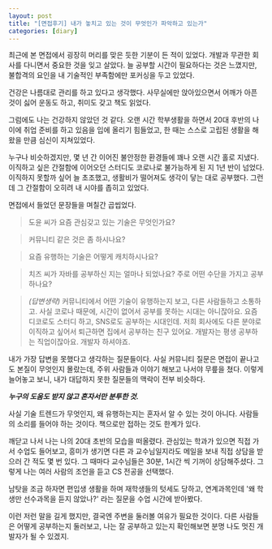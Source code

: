 ```yaml
---
layout: post
title: "[면접후기] 내가 놓치고 있는 것이 무엇인가 파악하고 있는가"
categories: [diary]
---
```


최근에 본 면접에서 굉장히 머리를 맞은 듯한 기분이 든 적이 있었다.
개발과 무관한 회사를 다니면서 중요한 것을 잊고 살았다.
늘 공부할 시간이 필요하다는 것은 느꼈지만, 불합격의 요인을
내 기술적인 부족함에만 포커싱을 두고 있었다.

건강은 나름대로 관리를 하고 있다고 생각했다.
사무실에만 앉아있으면서 어깨가 아픈 것이 싫어 운동도 하고,
취미도 갖고 책도 읽었다.

그럼에도 나는 건강하지 않았던 것 같다. 오랜 시간 학부생활을 하면서
20대 후반의 나이에 취업 준비를 하고 있음을 입에 올리기 힘들었고,
한 때는 스스로 고립된 생활을 해왔을 만큼 심신이 지쳐있었다.

누구나 비슷하겠지만, 몇 년 간 이어진 불안정한 환경들에 꽤나
오랜 시간 홀로 지냈다. 이직하고 싶은 간절함에 이어오던 스터디도
코로나로 불가능하게 된 지 1년 반이 넘었다. 이직하지 못할까 싶어
늘 초조했고, 생활비가 떨어져도 생각이 닿는 대로 공부했다.
그런데 그 간절함이 오히려 내 시야를 좁히고 있었다.

면접에서 들었던 문장들을 며칠간 곱씹었다.

> 도윤 씨가 요즘 관심갖고 있는 기술은 무엇인가요?

> 커뮤니티 같은 것은 좀 하시나요?

> 요즘 유행하는 기술은 어떻게 캐치하시나요?

> 치즈 씨가 자바를 공부하신 지는 얼마나 되었나요? 주로 어떤 수단을 가지고 공부하나요?

> _(답변생략)_ 커뮤니티에서 어떤 기술이 유행하는지 보고, 다른 사람들하고 소통하고.
> 사실 코로나 때문에, 시간이 없어서 공부를 못하는 시대는 아니잖아요.
> 요즘 디코로도 스터디 하고, SNS로도 공부하는 시대인데. 저희 회사에도
> 다른 분야로 이직하고 싶어서 퇴근하면 집에서 공부하는 친구 있어요.
> 개발자는 평생 공부하는 직업이잖아요. 개발자 하셔야죠.<br>

내가 가장 답변을 못했다고 생각하는 질문들이다. 사실 커뮤니티 질문은
면접이 끝나고도 본질이 무엇인지 몰랐는데, 주위 사람들과 이야기
해보고 나서야 무릎을 쳤다. 이렇게 늘어놓고 보니, 내가 대답하지
못한 질문들의 맥락이 전부 비슷하다.

___누구의 도움도 받지 않고 혼자서만 분투한 것.___

사실 기술 트렌드가 무엇인지, 왜 유행하는지는 혼자서 알 수 있는
것이 아니다. 사람들의 소리를 들어야 하는 것이다. 책으로만
접하는 것도 한계가 있다.

깨닫고 나서 나는 나의 20대 초반의 모습을 떠올렸다. 관심있는 학과가
있으면 직접 가서 수업도 들어보고, 흥미가 생기면 다른 과 교수님일지라도
메일을 보내 직접 상담을 받으러 간 적도 몇 번 있다. 그 때마다
교수님들은 30분, 1시간 씩 기꺼이 상담해주셨다. 그렇게 나는
여러 사람의 조언을 듣고 CS 전공을 선택했다.

남탓을 조금 하자면 편입생 생활을 하며 재학생들의 텃세도 당하고,
연계과목인데 '왜 학생만 선수과목을 듣지 않았나?' 라는 질문을
수업 시간에 받아봤다.

이런 저런 말을 길게 했지만, 결국엔 주변을 둘러볼 여유가
필요한 것이다. 다른 사람들은 어떻게 공부하는지 둘러보고,
나는 잘 공부하고 있는지 확인해보면 분명 나도 멋진 개발자가
될 수 있겠지.